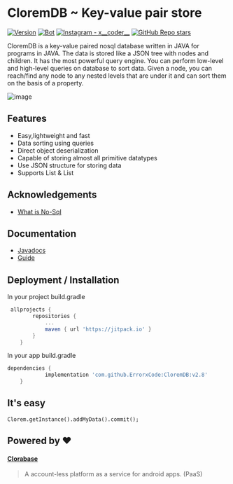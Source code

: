 
# CloremDB ~ Key-value pair store
<p align="left">
  <a href="#"><img alt="Version" src="https://img.shields.io/badge/Language-Java-1DA1F2?style=flat-square&logo=java"></a>
  <a href="#"><img alt="Bot" src="https://img.shields.io/badge/Version-2.8-green"></a>
  <a href="https://www.instagram.com/x__coder__x/"><img alt="Instagram - x__coder__" src="https://img.shields.io/badge/Instagram-x____coder____x-lightgrey"></a>
  <a href="#"><img alt="GitHub Repo stars" src="https://img.shields.io/github/stars/ErrorxCode/OTP-Verification-Api?style=social"></a>
  </p>

CloremDB is a key-value paired nosql database written in JAVA for programs in JAVA. The data is stored like a JSON tree with nodes and children. It has 
the most powerful query engine. You can perform low-level and high-level queries on database to sort data. Given a node, you can reach/find any node to any nested levels that are under it and can sort them on the basis of a property.

![image](https://cdn.educba.com/academy/wp-content/uploads/2019/05/what-is-Nosql-database1.png)


## Features

- Easy,lightweight and fast
- Data sorting using queries
- Direct object deserialization
- Capable of storing almost all primitive datatypes
- Use JSON structure for storing data
- Supports List<Integer> & List<String>

  
## Acknowledgements
 - [What is No-Sql](https://en.wikipedia.org/wiki/Key%E2%80%93value_database)
	
## Documentation
- [Javadocs](https://errorxcode.github.io/docs/clorem/index.html)
- [Guide](https://github.com/ErrorxCode/CloremDB/wiki/Guide)

  
## Deployment / Installation
 In your project build.gradle
```groovy
 allprojects {
		repositories {
			...
			maven { url 'https://jitpack.io' }
		}
	}
```
In your app build.gradle
```groovy
dependencies {
	        implementation 'com.github.ErrorxCode:CloremDB:v2.8'
	}
```


## It's easy
```
Clorem.getInstance().addMyData().commit();
```
	
	

## Powered by ❤
#### [Clorabase](https://clorabase.netlify.app)
> A account-less platform as a service for android apps. (PaaS)
